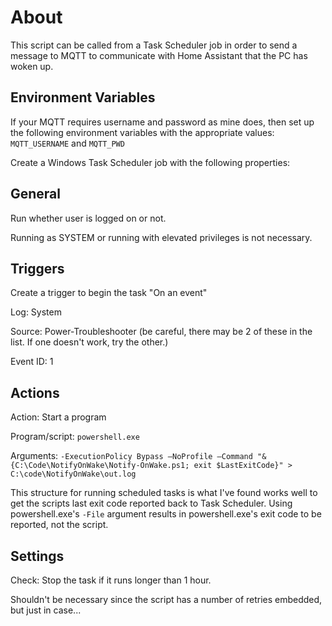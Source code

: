 # About

This script can be called from a Task Scheduler job in order to send a message to MQTT to communicate with Home Assistant that the PC has woken up.

## Environment Variables

If your MQTT requires username and password as mine does, then set up the following environment variables with the appropriate values: `MQTT_USERNAME` and `MQTT_PWD`

Create a Windows Task Scheduler job with the following properties:

## General

Run whether user is logged on or not.

Running as SYSTEM or running with elevated privileges is not necessary.

## Triggers

Create a trigger to begin the task "On an event"

Log: System

Source: Power-Troubleshooter (be careful, there may be 2 of these in the list. If one doesn't work, try the other.)

Event ID: 1

## Actions

Action: Start a program

Program/script: `powershell.exe`

Arguments: `-ExecutionPolicy Bypass –NoProfile –Command "& {C:\Code\NotifyOnWake\Notify-OnWake.ps1; exit $LastExitCode}" > C:\code\NotifyOnWake\out.log`

This structure for running scheduled tasks is what I've found works well to get the scripts last exit code reported back to Task Scheduler. Using powershell.exe's `-File` argument results in powershell.exe's exit code to be reported, not the script.

## Settings

Check: Stop the task if it runs longer than 1 hour.

Shouldn't be necessary since the script has a number of retries embedded, but just in case...

